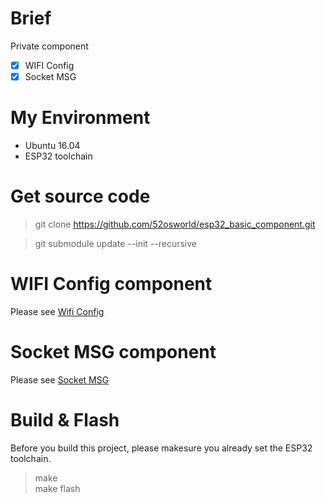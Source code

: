 # Brief
Private component
- [x] WIFI Config
- [x] Socket MSG

# My Environment
- Ubuntu 16.04
- ESP32 toolchain

# Get source code

> git clone https://github.com/52osworld/esp32_basic_component.git

> git submodule update --init --recursive

# WIFI Config component

Please see [Wifi Config](https://github.com/52osworld/esp32_basic_component/blob/master/components/user_wifi/README.md)

# Socket MSG component

Please see [Socket MSG](https://github.com/52osworld/esp32_basic_component/blob/master/components/socket_msg/README.md)

# Build & Flash
Before you build this project, please makesure you already set the ESP32 toolchain.
> make  
> make flash
